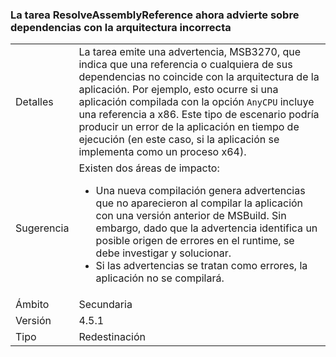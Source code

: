 ### <a name="resolveassemblyreference-task-now-warns-of-dependencies-with-the-wrong-architecture"></a>La tarea ResolveAssemblyReference ahora advierte sobre dependencias con la arquitectura incorrecta

|   |   |
|---|---|
|Detalles|La tarea emite una advertencia, MSB3270, que indica que una referencia o cualquiera de sus dependencias no coincide con la arquitectura de la aplicación. Por ejemplo, esto ocurre si una aplicación compilada con la opción <code>AnyCPU</code> incluye una referencia a x86. Este tipo de escenario podría producir un error de la aplicación en tiempo de ejecución (en este caso, si la aplicación se implementa como un proceso x64).|
|Sugerencia|Existen dos áreas de impacto:<ul><li>Una nueva compilación genera advertencias que no aparecieron al compilar la aplicación con una versión anterior de MSBuild. Sin embargo, dado que la advertencia identifica un posible origen de errores en el runtime, se debe investigar y solucionar.</li><li>Si las advertencias se tratan como errores, la aplicación no se compilará.</li></ul>|
|Ámbito|Secundaria|
|Versión|4.5.1|
|Tipo|Redestinación|

